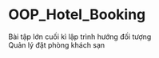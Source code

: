 # OOP_Hotel_Booking
Bài tập lớn cuối kì lập trình hướng đối tượng <br>
Quản lý đặt phòng khách sạn 
